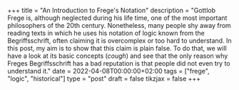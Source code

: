 +++
title = "An Introduction to Frege's Notation"
description = "Gottlob Frege is, although neglected during his life time, one of the most important philosophers of the 20th century. Nonetheless, many people shy away from reading texts in which he uses his notation of logic known from the Begriffsschrift, often claiming it is overcomplex or too hard to understand. In this post, my aim is to show that this claim is plain false. To do that, we will have a look at its basic concepts (*cough*) and see that the only reason why Freges Begriffsschrift has a bad reputation is that people did not even try to understand it."
date = 2022-04-08T00:00:00+02:00
tags = ["frege", "logic", "historical"]
type = "post"
draft = false
tikzjax = false
+++
